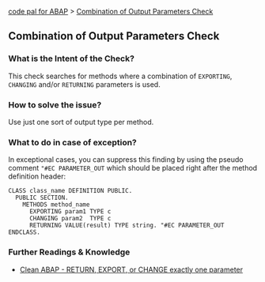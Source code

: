 [code pal for ABAP](../README.md) > [Combination of Output Parameters Check](method-output-parameter.md)

## Combination of Output Parameters Check

### What is the Intent of the Check?

This check searches for methods where a combination of `EXPORTING`, `CHANGING` and/or `RETURNING` parameters is used.

### How to solve the issue?

Use just one sort of output type per method.

### What to do in case of exception?

In exceptional cases, you can suppress this finding by using the pseudo comment `"#EC PARAMETER_OUT` which should be placed right after the method definition header:

```abap
CLASS class_name DEFINITION PUBLIC.
  PUBLIC SECTION.
    METHODS method_name
      EXPORTING param1 TYPE c
      CHANGING param2  TYPE c
      RETURNING VALUE(result) TYPE string. "#EC PARAMETER_OUT
ENDCLASS.
```

### Further Readings & Knowledge

* [Clean ABAP - RETURN, EXPORT, or CHANGE exactly one parameter](https://github.com/SAP/styleguides/blob/main/clean-abap/CleanABAP.md#return-export-or-change-exactly-one-parameter)
